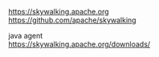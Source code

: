 


https://skywalking.apache.org  
https://github.com/apache/skywalking
 

java agent  
https://skywalking.apache.org/downloads/